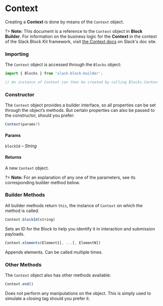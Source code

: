 # Context

Creating a **Context** is done by means of the `Context` object.

?> **Note:** This document is a reference to the `Context` object in **Block Builder**. For information on the business logic for the **Context** in the context of the Slack Block Kit framework, visit [the Context docs](https:&#x2F;&#x2F;api.slack.com&#x2F;reference&#x2F;block-kit&#x2F;blocks#context) on Slack's doc site.

### Importing

The `Context` object is accessed through the `Blocks` object:

```javascript
import { Blocks } from 'slack-block-builder';

// An instance of Context can then be created by calling Blocks.Context();
```


### Constructor

The `Context` object provides a builder interface, so all properties can be set through the object’s methods. But certain properties can also be passed to the constructor, should you prefer:

```javascript
Context(params?)
```

#### Params

`blockId` – *String*

#### Returns

A new `Context` object.

?> **Note:** For an explanation of any one of the parameters, see its corresponding builder method below.

### Builder Methods

All builder methods return `this`, the instance of `Context` on which the method is called.

```javascript
Context.blockId(string)
```

Sets an ID for the Block to help you identify it in interaction and submission payloads.
```javascript
Context.elements(Element1[, ...[, ElementN])
```

Appends elements. Can be called multiple times.


### Other Methods

The `Context` object also has other methods available:

```javascript
Context.end()
```

Does not perform any manipulations on the object. This is simply used to simulate a closing tag should you prefer it.

